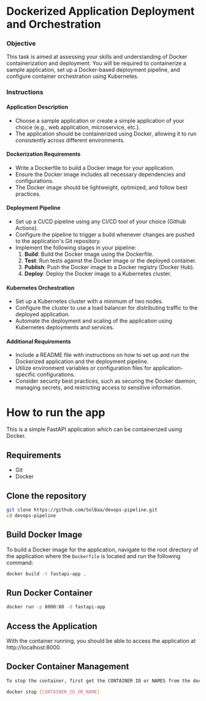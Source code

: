# Dockerized Application Deployment and Orchestration

### Objective
This task is aimed at assessing your skills and understanding of Docker containerization and deployment. You will be required to containerize a sample application, set up a Docker-based deployment pipeline, and configure container orchestration using Kubernetes.

### Instructions

#### Application Description
- Choose a sample application or create a simple application of your choice (e.g., web application, microservice, etc.).
- The application should be containerized using Docker, allowing it to run consistently across different environments.

#### Dockerization Requirements
- Write a Dockerfile to build a Docker image for your application.
- Ensure the Docker image includes all necessary dependencies and configurations.
- The Docker image should be lightweight, optimized, and follow best practices.

#### Deployment Pipeline
- Set up a CI/CD pipeline using any CI/CD tool of your choice (Github Actions).
- Configure the pipeline to trigger a build whenever changes are pushed to the application's Git repository.
- Implement the following stages in your pipeline:
  1. **Build**: Build the Docker image using the Dockerfile.
  2. **Test**: Run tests against the Docker image or the deployed container.
  3. **Publish**: Push the Docker image to a Docker registry (Docker Hub).
  4. **Deploy**: Deploy the Docker image to a Kubernetes cluster.

#### Kubernetes Orchestration
- Set up a Kubernetes cluster with a minimum of two nodes.
- Configure the cluster to use a load balancer for distributing traffic to the deployed application.
- Automate the deployment and scaling of the application using Kubernetes deployments and services.

#### Additional Requirements
- Include a README file with instructions on how to set up and run the Dockerized application and the deployment pipeline.
- Utilize environment variables or configuration files for application-specific configurations.
- Consider security best practices, such as securing the Docker daemon, managing secrets, and restricting access to sensitive information.


# How to run the app


This is a simple FastAPI application which can be containerized using Docker.

## Requirements
- Git
- Docker

## Clone the repository
```bash 
git clone https://github.com/SolBaa/devops-pipeline.git
cd devops-pipeline
```
## Build Docker Image

To build a Docker image for the application, navigate to the root directory of the application where the `Dockerfile` is located and run the following command:

```bash
docker build -t fastapi-app .
```

## Run Docker Container
```bash
docker run -p 8000:80 -d fastapi-app

```
## Access the Application
With the container running, you should be able to access the application at http://localhost:8000.

## Docker Container Management
```bash 
To stop the container, first get the CONTAINER ID or NAMES from the docker ps command, then use it in the following command:

docker stop [CONTAINER_ID_OR_NAME]
```